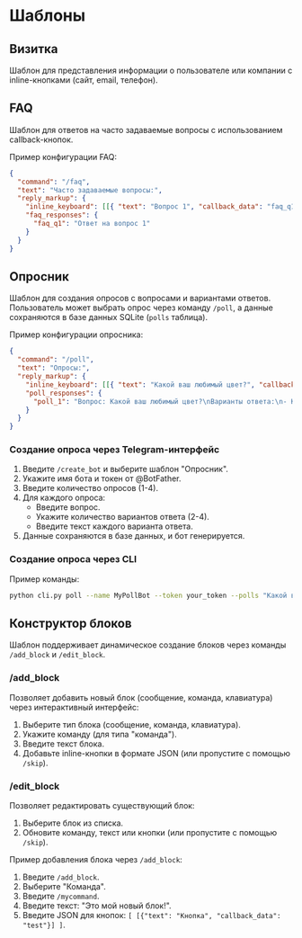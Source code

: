 # Шаблоны

## Визитка
Шаблон для представления информации о пользователе или компании с inline-кнопками (сайт, email, телефон).

## FAQ
Шаблон для ответов на часто задаваемые вопросы с использованием callback-кнопок.

Пример конфигурации FAQ:
```json
{
  "command": "/faq",
  "text": "Часто задаваемые вопросы:",
  "reply_markup": {
    "inline_keyboard": [[{ "text": "Вопрос 1", "callback_data": "faq_q1" }]],
    "faq_responses": {
      "faq_q1": "Ответ на вопрос 1"
    }
  }
}
```

## Опросник
Шаблон для создания опросов с вопросами и вариантами ответов. Пользователь может выбрать опрос через команду `/poll`, а данные сохраняются в базе данных SQLite (`polls` таблица).

Пример конфигурации опросника:
```json
{
  "command": "/poll",
  "text": "Опросы:",
  "reply_markup": {
    "inline_keyboard": [[{ "text": "Какой ваш любимый цвет?", "callback_data": "poll_1" }]],
    "poll_responses": {
      "poll_1": "Вопрос: Какой ваш любимый цвет?\nВарианты ответа:\n- Красный\n- Синий\n- Зеленый"
    }
  }
}
```

### Создание опроса через Telegram-интерфейс
1. Введите `/create_bot` и выберите шаблон "Опросник".
2. Укажите имя бота и токен от @BotFather.
3. Введите количество опросов (1-4).
4. Для каждого опроса:
   - Введите вопрос.
   - Укажите количество вариантов ответа (2-4).
   - Введите текст каждого варианта ответа.
5. Данные сохраняются в базе данных, и бот генерируется.

### Создание опроса через CLI
Пример команды:
```bash
python cli.py poll --name MyPollBot --token your_token --polls "Какой ваш любимый цвет?:Красный,Синий,Зеленый" "Какой ваш любимый сезон?:Лето,Зима"
```

## Конструктор блоков
Шаблон поддерживает динамическое создание блоков через команды `/add_block` и `/edit_block`.

### /add_block
Позволяет добавить новый блок (сообщение, команда, клавиатура) через интерактивный интерфейс:
1. Выберите тип блока (сообщение, команда, клавиатура).
2. Укажите команду (для типа "команда").
3. Введите текст блока.
4. Добавьте inline-кнопки в формате JSON (или пропустите с помощью `/skip`).

### /edit_block
Позволяет редактировать существующий блок:
1. Выберите блок из списка.
2. Обновите команду, текст или кнопки (или пропустите с помощью `/skip`).

Пример добавления блока через `/add_block`:
1. Введите `/add_block`.
2. Выберите "Команда".
3. Введите `/mycommand`.
4. Введите текст: "Это мой новый блок!".
5. Введите JSON для кнопок: `[ [{"text": "Кнопка", "callback_data": "test"}] ]`.